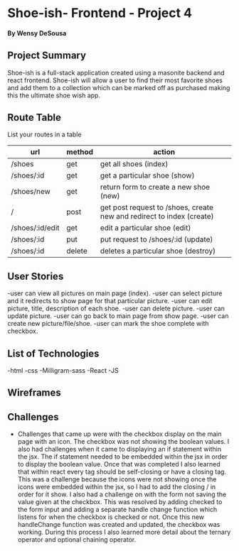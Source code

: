 # Shoe-ish- Frontend - Project 4
#### By Wensy DeSousa

## Project Summary

Shoe-ish is a full-stack application created using a masonite backend and react frontend. Shoe-ish will allow a user to find their most favorite shoes and add them to a collection which can be marked off as purchased making this the ultimate shoe wish app. 

## Route Table

List your routes in a table

| url | method | action |
|-----|--------|--------|
| /shoes | get | get all shoes (index)|
| /shoes/:id | get | get a particular shoe (show)|
| /shoes/new | get | return form to create a new shoe (new)|
| / | post | get post request to /shoes, create new and redirect to index (create)|
| /shoes/:id/edit | get | edit a particular shoe (edit)|
| /shoes/:id | put | put request to /shoes/:id (update)|
| /shoes/:id | delete | deletes a particular shoe (destroy)|

## User Stories

-user can view all pictures on main page (index).
-user can select picture and it redirects to show page for that particular picture. 
-user can edit picture, title, description of each shoe.
-user can delete picture.
-user can update picture.
-user can go back to main page from show page.
-user can create new picture/file/shoe. 
-user can mark the shoe complete with checkbox.

## List of Technologies

-html
-css
-Milligram-sass
-React
-JS


## Wireframes




## Challenges

- Challenges that came up were with the checkbox display on the main page with an icon. The checkbox was not showing the boolean values. I also had challenges when it came to displaying an if statement within the jsx. The if statement needed to be embedded within the jsx in order to display the boolean value. Once that was completed I also learned that within react every tag should be self-closing or have a closing tag. This was a challenge because the icons were not showing once the icons were embedded within the jsx, so I had to add the closing / in order for it show. I also had a challenge on with the form not saving the value given at the checkbox. This was resolved by adding checked to the form input and adding a separate handle change function which listens for when the checkbox is checked or not. Once this new handleChange function was created and updated, the checkbox was working. During this process I also learned more detail about the ternary operator and optional chaining operator. 
